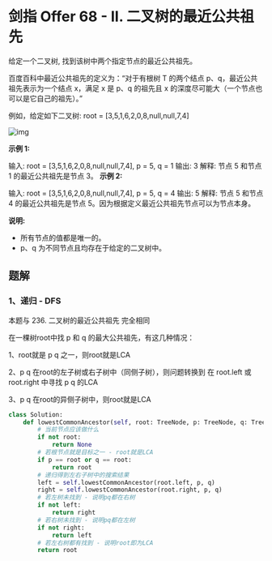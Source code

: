 # 剑指 Offer 68 - II. 二叉树的最近公共祖先

给定一个二叉树, 找到该树中两个指定节点的最近公共祖先。

百度百科中最近公共祖先的定义为：“对于有根树 T 的两个结点 p、q，最近公共祖先表示为一个结点 x，满足 x 是 p、q 的祖先且 x 的深度尽可能大（一个节点也可以是它自己的祖先）。”

例如，给定如下二叉树:  root = [3,5,1,6,2,0,8,null,null,7,4]

![img](https://assets.leetcode-cn.com/aliyun-lc-upload/uploads/2018/12/15/binarytree.png)

**示例 1:**

输入: root = [3,5,1,6,2,0,8,null,null,7,4], p = 5, q = 1
输出: 3
解释: 节点 5 和节点 1 的最近公共祖先是节点 3。
**示例 2:**

输入: root = [3,5,1,6,2,0,8,null,null,7,4], p = 5, q = 4
输出: 5
解释: 节点 5 和节点 4 的最近公共祖先是节点 5。因为根据定义最近公共祖先节点可以为节点本身。

**说明:**

- 所有节点的值都是唯一的。
- p、q 为不同节点且均存在于给定的二叉树中。

## 题解

### 1、递归 - DFS

本题与 236. 二叉树的最近公共祖先 完全相同

在一棵树root中找 p 和 q 的最大公共祖先，有这几种情况：

1、root就是 p q 之一，则root就是LCA

2、p q 在root的左子树或右子树中（同侧子树），则问题转换到 在 root.left 或 root.right 中寻找 p q 的LCA

3、p q 在root的异侧子树中，则root就是LCA

```python
class Solution:
    def lowestCommonAncestor(self, root: TreeNode, p: TreeNode, q: TreeNode) -> TreeNode:
        # 当前节点应该做什么
        if not root:
            return None
        # 若根节点就是目标之一 - root就是LCA
        if p == root or q == root:
            return root
        # 递归得到左右子树中的搜索结果
        left = self.lowestCommonAncestor(root.left, p, q)
        right = self.lowestCommonAncestor(root.right, p, q)
        # 若左树未找到 - 说明pq都在右树
        if not left:
            return right
        # 若右树未找到 - 说明pq都在左树
        if not right:
            return left
        # 若左右树都有找到 - 说明root即为LCA
        return root
```

